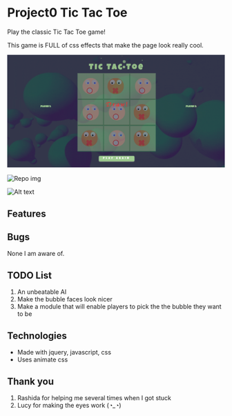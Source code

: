 # Project0 Tic Tac Toe

Play the classic Tic Tac Toe game!

This game is FULL of css effects that make the page look really cool.


![alt text](tictactoe.png)

![Repo img](/tictactoe/tictactoe.png)

![Alt text](/relative/path/to/img.jpg?raw=true "Optional Title")

## Features




## Bugs
None I am aware of.

## TODO List
1. An unbeatable AI
1. Make the bubble faces look nicer
1. Make a module that will enable players to pick the the bubble they want to be


## Technologies
- Made with jquery, javascript, css
- Uses animate css


## Thank you

1. Rashida for helping me several times when I got stuck
1. Lucy for making the eyes work   (◔_◔)
